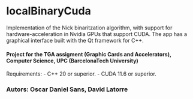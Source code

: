 # localBinaryCuda

Implementation of the Nick binaritzation algorithm, with support for hardware-acceleration in Nvidia GPUs that support CUDA. The app has a graphical interface built with the Qt framework for C++. 

#### Project for the TGA assigment (Graphic Cards and Accelerators), Computer Science, UPC (BarcelonaTech University)

Requirements: 
    - C++ 20 or superior. 
    - CUDA 11.6 or superior. 
    

### **Autors**: Oscar Daniel Sans, David Latorre
